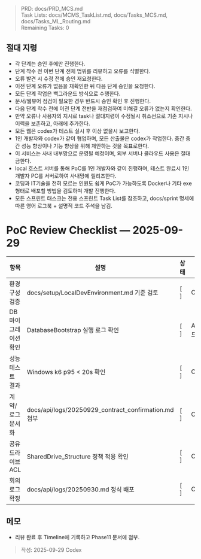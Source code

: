 > PRD: docs/PRD_MCS.md  
> Task Lists: docs/MCMS_TaskList.md, docs/Tasks_MCS.md, docs/Tasks_ML_Routing.md  
> Remaining Tasks: 0

## 절대 지령
- 각 단계는 승인 후에만 진행한다.
- 단계 착수 전 이번 단계 전체 범위를 리뷰하고 오류를 식별한다.
- 오류 발견 시 수정 전에 승인 재요청한다.
- 이전 단계 오류가 없음을 재확인한 뒤 다음 단계 승인을 요청한다.
- 모든 단계 작업은 백그라운드 방식으로 수행한다.
- 문서/웹뷰어 점검이 필요한 경우 반드시 승인 확인 후 진행한다.
- 다음 단계 착수 전에 이전 단계 전반을 재점검하여 미해결 오류가 없는지 확인한다.
- 만약 오류나 사용자의 지시로 task나 절대지령이 수정될시 취소선으로 기존 지시나 이력을 보존하고, 아래에 추가한다.
- 모든 웹은 codex가 테스트 실시 후 이상 없을시 보고한다.
- 1인 개발자와 codex가 같이 협업하며, 모든 산출물은 codex가 작업한다. 중간 중간 성능 향상이나 기능 향상을 위해 제안하는 것을 목표로한다.
- 이 서비스는 사내 내부망으로 운영될 예정이며, 외부 서버나 클라우드 사용은 절대 금한다.
- local 호스트 서버를 통해 PoC를 1인 개발자와 같이 진행하며, 테스트 완료시 1인 개발자 PC를 서버로하여 사내망에 릴리즈한다.
- 코딩과 IT기술을 전혀 모르는 인원도 쉽게 PoC가 가능하도록 Docker나 기타 exe 형태로 배포할 방법을 검토하며 개발 진행한다.
- 모든 스프린트 태스크는 전용 스프린트 Task List를 참조하고, docs/sprint 명세에 따른 영어 로그북 + 설명적 코드 주석을 남김.
# PoC Review Checklist — 2025-09-29

| 항목 | 설명 | 상태 | 담당 |
| --- | --- | --- | --- |
| 환경 구성 검증 | docs/setup/LocalDevEnvironment.md 기준 검토 | [ ] | Codex |
| DB 마이그레이션 확인 | DatabaseBootstrap 실행 로그 확인 | [ ] | API 리드 |
| 성능 테스트 결과 | Windows k6 p95 < 20s 확인 | [ ] | Ops |
| 계약/로그 문서화 | docs/api/logs/20250929_contract_confirmation.md 첨부 | [ ] | Codex |
| 공유 드라이브 ACL | SharedDrive_Structure 정책 적용 확인 | [ ] | Ops |
| 회의 로그 확정 | docs/api/logs/20250930.md 정식 배포 | [ ] | Codex |

## 메모
- 리뷰 완료 후 Timeline에 기록하고 Phase11 문서에 첨부.

> 작성: 2025-09-29 Codex

